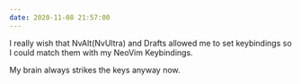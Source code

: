 ```yaml
---
date: 2020-11-08 21:57:00
---
```


I really wish that NvAlt(NvUltra) and Drafts allowed me to set keybindings so I could match them with my NeoVim Keybindings.

My brain always strikes the keys anyway now.
